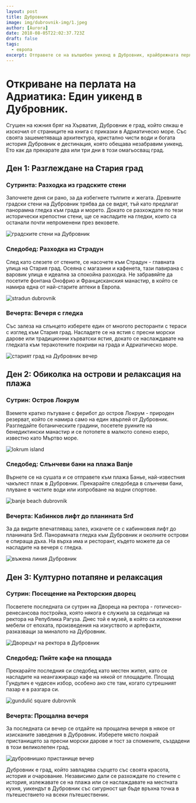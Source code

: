 ```yaml
---
layout: post
title: Дубровник
image: img/dubrovnik-img/1.jpeg
author: [Aurora]
date: 2018-08-05T22:02:37.723Z
draft: false
tags:
  - европа
excerpt: Отправете се на вълшебен уикенд в Дубровник, крайбрежната перла на Хърватия, където можете да прекосите древните градски стени, да обикаляте Адриатическо море и да вечеряте с гледка към целунатото от залеза море. Открийте очарованието на перлата на Адриатика чрез нейната богата история, зашеметяваща архитектура и динамичен местен живот.
---
```


# Откриване на перлата на Адриатика: Един уикенд в Дубровник.

Сгушен на южния бряг на Хърватия, Дубровник е град, който сякаш е изскочил от страниците на книга с приказки в Адриатическо море. Със своята зашеметяваща архитектура, кристално чисти води и богата история Дубровник е дестинация, която обещава незабравим уикенд. Ето как да прекарате два или три дни в този омагьосващ град.

## Ден 1: Разглеждане на Стария град

### Сутринта: Разходка из градските стени

Започнете деня си рано, за да избегнете тълпите и жегата. Древните градски стени на Дубровник трябва да се видят, тъй като предлагат панорамна гледка към града и морето. Докато се разхождате по тези исторически крепостни стени, ще се насладите на гледки, които са останали почти непроменени през вековете.

![ градските стени на Дубровник](img/dubrovnik-img/1.jpeg)

### Следобед: Разходка из Страдун

След като слезете от стените, се насочете към Страдун - главната улица на Стария град. Осеяна с магазини и кафенета, тази павирана с варовик улица е идеална за спокойна разходка. Не забравяйте да посетите фонтана Онофрио и Францисканския манастир, в който се намира една от най-старите аптеки в Европа.

![ stradun dubrovnik](img/dubrovnik-img/2.png)

### Вечерта: Вечеря с гледка

Със залеза на слънцето изберете един от многото ресторанти с тераси с изглед към Стария град. Насладете се на ястия с пресни морски дарове или традиционни хърватски ястия, докато се наслаждавате на гледката към теракотените покриви на града и Адриатическо море.

![ старият град на Дубровник вечер](img/dubrovnik-img/3.png)

## Ден 2: Обиколка на острови и релаксация на плажа

### Сутрин: Остров Локрум

Вземете кратко пътуване с ферибот до остров Локрум - природен резерват, който се намира само на един хвърлей от Дубровник. Разгледайте ботаническите градини, посетете руините на бенедиктински манастир и се потопете в малкото солено езеро, известно като Мъртво море.

![ lokrum island](img/dubrovnik-img/4.jpg)

### Следобед: Слънчеви бани на плажа Banje

Върнете се на сушата и се отправете към плажа Банье, най-известния чакълест плаж в Дубровник. Прекарайте следобеда в слънчеви бани, плуване в чистите води или изпробване на водни спортове.

![ banje beach dubrovnik](img/dubrovnik-img/5.png)

### Вечерта: Кабинков лифт до планината Srđ

За да видите впечатляващ залез, изкачете се с кабинковия лифт до планината Srđ. Панорамната гледка към Дубровник и околните острови е спираща дъха. На върха има и ресторант, където можете да се насладите на вечеря с гледка.

![ въжена линия Дубровник](img/dubrovnik-img/6.png)

## Ден 3: Културно потапяне и релаксация

### Сутрин: Посещение на Ректорския дворец

Посветете последната си сутрин на Двореца на ректора - готическо-ренесансова постройка, която някога е служила за седалище на ректора на Република Рагуза. Днес той е музей, в който са изложени мебели от епохата, произведения на изкуството и артефакти, разказващи за миналото на Дубровник.

![ Дворецът на ректора в Дубровник](img/dubrovnik-img/7.png)

### Следобед: Пийте кафе на площада

Прекарайте последния си следобед като местен жител, като се насладите на неангажиращо кафе на някой от площадите. Площад Гундулич е чудесен избор, особено ако сте там, когато сутрешният пазар е в разгара си.

![ gundulić square dubrovnik](img/dubrovnik-img/8.png)

### Вечерта: Прощална вечеря

За последната си вечер се отдайте на прощална вечеря в някое от изисканите заведения в Дубровник. Изберете място покрай пристанището за пресни морски дарове и тост за спомените, създадени в този великолепен град.

![ дубровнишко пристанище вечер](img/dubrovnik-img/9.png)

Дубровник е град, който завладява сърцето със своята красота, история и очарование. Независимо дали се разхождате по стените с история, излежавате се на плажа или се наслаждавате на местната кухня, уикендът в Дубровник със сигурност ще бъде връхна точка в пътешествието на всеки пътешественик.
